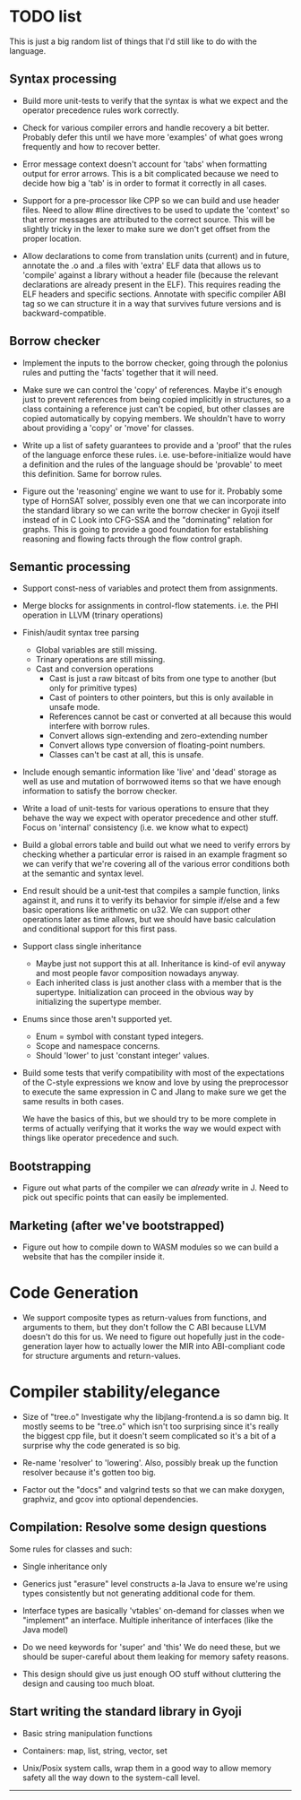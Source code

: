 # TODO list

This is just a big random list of things that I'd still like
to do with the language.

## Syntax processing
* Build more unit-tests to verify that the syntax is what we expect and
  the operator precedence rules work correctly.

* Check for various compiler errors and handle recovery a bit better.
  Probably defer this until we have more 'examples' of what goes wrong
  frequently and how to recover better.

* Error message context doesn't account for 'tabs' when formatting
  output for error arrows.  This is a bit complicated because we need
  to decide how big a 'tab' is in order to format it correctly in all cases.

* Support for a pre-processor like CPP so we can build and use
  header files.  Need to allow #line directives to be used to
  update the 'context' so that error messages are attributed to
  the correct source.  This will be slightly tricky in the lexer
  to make sure we don't get offset from the proper location.

* Allow declarations to come from translation units (current)
  and in future, annotate the .o and .a files with 'extra' ELF
  data that allows us to 'compile' against a library without
  a header file (because the relevant declarations are already
  present in the ELF).  This requires reading the ELF headers
  and specific sections.  Annotate with specific compiler ABI
  tag so we can structure it in a way that survives future versions
  and is backward-compatible.

## Borrow checker
* Implement the inputs to the borrow checker, going through
  the polonius rules and putting the 'facts' together
  that it will need.

* Make sure we can control the 'copy' of references.  Maybe it's
  enough just to prevent references from being copied
  implicitly in structures, so a class containing a reference
  just can't be copied, but other classes are copied
  automatically by copying members.  We shouldn't have to worry
  about providing a 'copy' or 'move' for classes.

* Write up a list of safety guarantees to provide and a 'proof' that
  the rules of the language enforce these rules.  i.e. use-before-initialize
  would have a definition and the rules of the language should be 'provable'
  to meet this definition.  Same for borrow rules.

* Figure out the 'reasoning' engine we want to use for it.
  Probably some type of HornSAT solver, possibly even one that
  we can incorporate into the standard library so we can
  write the borrow checker in Gyoji itself instead of in C
  Look into CFG-SSA and the "dominating" relation for graphs.
  This is going to provide a good foundation for establishing
  reasoning and flowing facts through the flow control graph.

## Semantic processing
  * Support const-ness of variables and protect them
    from assignments.

  * Merge blocks for assignments in control-flow statements.
    i.e. the PHI operation in LLVM (trinary operations)

  * Finish/audit syntax tree parsing
    * Global variables are still missing.
    * Trinary operations are still missing.
    * Cast and conversion operations
      * Cast is just a raw bitcast of bits from one type to another (but only for primitive types)
      * Cast of pointers to other pointers, but this is only available in unsafe mode.
      * References cannot be cast or converted at all because this would interfere with borrow rules.
      * Convert allows sign-extending and zero-extending number
      * Convert allows type conversion of floating-point numbers.
      * Classes can't be cast at all, this is unsafe.

  * Include enough semantic information like 'live' and 'dead'
    storage as well as use and mutation of borrwowed items
    so that we have enough information to satisfy the borrow checker.

  * Write a load of unit-tests for various operations to ensure
    that they behave the way we expect with operator precedence
    and other stuff.  Focus on 'internal' consistency (i.e. we know
    what to expect)

  * Build a global errors table and build out what we need
    to verify errors by checking whether a particular error
    is raised in an example fragment so we can verify that we're
    covering all of the various error conditions both at the semantic
    and syntax level.

  * End result should be a unit-test that compiles a sample
    function, links against it, and runs it to verify its
    behavior for simple if/else and a few basic operations
    like arithmetic on u32.  We can support other operations
    later as time allows, but we should have basic calculation
    and conditional support for this first pass.

  * Support class single inheritance
    * Maybe just not support this at all.  Inheritance is
      kind-of evil anyway and most people favor composition
      nowadays anyway.
    * Each inherited class is just another class
      with a member that is the supertype.
      Initialization can proceed in the obvious way by
      initializing the supertype member.

  * Enums since those aren't supported yet.
    * Enum = symbol with constant typed integers.
    * Scope and namespace concerns.
    * Should 'lower' to just 'constant integer' values.

  * Build some tests that verify compatibility with
    most of the expectations of the C-style
    expressions we know and love by using the preprocessor
    to execute the same expression in C and Jlang
    to make sure we get the same results in both cases.

    We have the basics of this, but we should try to
    be more complete in terms of actually
    verifying that it works the way we would expect
    with things like operator precedence and such.

## Bootstrapping
  * Figure out what parts of the compiler we can *already* write
    in J.  Need to pick out specific points that can easily be
    implemented.

## Marketing (after we've bootstrapped)
  * Figure out how to compile down to WASM modules so we can
    build a website that has the compiler inside it.

# Code Generation
  * We support composite types as return-values from functions,
    and arguments to them, but they don't follow the C ABI
    because LLVM doesn't do this for us.  We need to figure out
    hopefully just in the code-generation layer how to actually
    lower the MIR into ABI-compliant code for structure arguments
    and return-values.

# Compiler stability/elegance

* Size of "tree.o"
  Investigate why the libjlang-frontend.a is so damn big.
  It mostly seems to be "tree.o" which isn't too surprising since
  it's really the biggest cpp file, but it doesn't seem complicated
  so it's a bit of a surprise why the code generated is so big.

* Re-name 'resolver' to 'lowering'.  Also, possibly break up
  the function resolver because it's gotten too big.

* Factor out the "docs" and valgrind tests so that
  we can make doxygen, graphviz, and gcov into
  optional dependencies.

## Compilation: Resolve some design questions
Some rules for classes and such:
* Single inheritance only
* Generics just "erasure" level constructs
  a-la Java to ensure we're using types
  consistently but not generating additional
  code for them.

* Interface types are basically 'vtables' on-demand
  for classes when we "implement" an interface.
  Multiple inheritance of interfaces (like the Java model)
  
* Do we need keywords for 'super' and 'this'
  We do need these, but we should be super-careful
  about them leaking for memory safety reasons.

* This design should give us just enough OO stuff
  without cluttering the design and causing too much
  bloat.

## Start writing the standard library in Gyoji

* Basic string manipulation functions

* Containers: map, list, string, vector, set

* Unix/Posix system calls, wrap them in a good way
  to allow memory safety all the way down
  to the system-call level.

---------------------------------------------------------------

